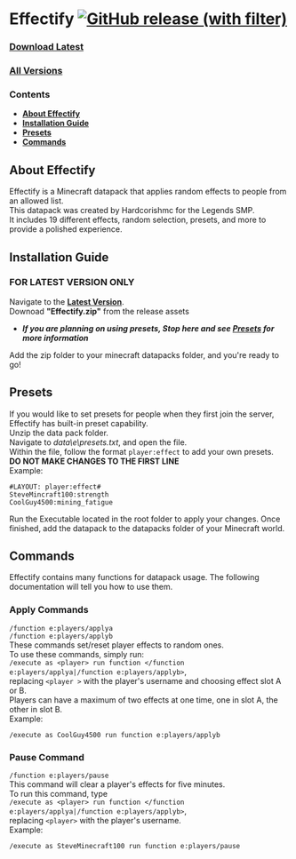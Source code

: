 # Effectify [![GitHub release (with filter)](https://img.shields.io/github/v/release/Jzmoore27/Effectify)](https://github.com/Jzmoore27/Effectify/releases/latest)

### [Download Latest](https://github.com/Jzmoore27/Effectify/releases/latest)
### [All Versions](https://github.com/Jzmoore27/Effectify/releases)

### Contents
 * **[About Effectify](#about-effectify)**
 * **[Installation Guide](#installation-guide)**
 * **[Presets](#presets)**
 * **[Commands](#commands)**

## About Effectify
Effectify is a Minecraft datapack that applies random effects to people from an allowed list.<br>
This datapack was created by Hardcorishmc for the Legends SMP.<br>
It includes 19 different effects, random selection, presets, and more to provide a polished experience.<br>

## Installation Guide
### **FOR LATEST VERSION ONLY**<br>
Navigate to the [**Latest Version**](https://github.com/Jzmoore27/Effectify/releases/latest).<br>
Downoad **"Effectify.zip"** from the release assets<br>

 * **_If you are planning on using presets, Stop here and see [**Presets**](#presets) for more information_**<br>

Add the zip folder to your minecraft datapacks folder, and you're ready to go!

## Presets
If you would like to set presets for people when they first join the server, Effectify has built-in preset capability.<br>
Unzip the data pack folder.<br>
Navigate to _data\e\presets.txt_, and open the file.<br>
Within the file, follow the format ```player:effect``` to add your own presets.<br>
**DO NOT MAKE CHANGES TO THE FIRST LINE**<br>
Example:<br>
```
#LAYOUT: player:effect#
SteveMincraft100:strength
CoolGuy4500:mining_fatigue
```
Run the Executable located in the root folder to apply your changes.
Once finished, add the datapack to the datapacks folder of your Minecraft world.

## Commands
Effectify contains many functions for datapack usage. The following documentation will tell you how to use them.<br>
### Apply Commands
```/function e:players/applya```<br>
```/function e:players/applyb```<br>
These commands set/reset player effects to random ones.<br>
To use these commands, simply run:<br>
```/execute as <player> run function </function e:players/applya|/function e:players/applyb>```,<br>
replacing ```<player >``` with the player's username and choosing effect slot A or B.<br>
Players can have a maximum of two effects at one time, one in slot A, the other in slot B.<br>
Example:
```
/execute as CoolGuy4500 run function e:players/applyb
```
### Pause Command
```/function e:players/pause```<br>
This command will clear a player's effects for five minutes.<br>
To run this command, type<br>
```/execute as <player> run function </function e:players/applya|/function e:players/applyb>```,<br>
replacing ```<player>``` with the player's username.<br>
Example:
```
/execute as SteveMinecraft100 run function e:players/pause
```
